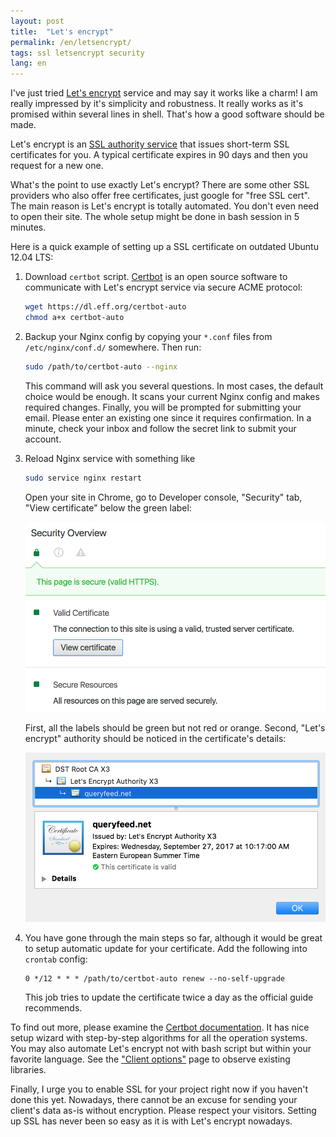 ```yaml
---
layout: post
title:  "Let's encrypt"
permalink: /en/letsencrypt/
tags: ssl letsencrypt security
lang: en
---
```


[letsencrypt]: https://letsencrypt.org/
[wiki]: https://en.wikipedia.org/wiki/Certificate_authority

[certbot]: https://certbot.eff.org/

[client-options]: https://letsencrypt.org/docs/client-options/

[docs]: https://certbot.eff.org/docs/


I've just tried [Let's encrypt][letsencrypt] service and may say it works like a
charm! I am really impressed by it's simplicity and robustness. It really works
as it's promised within several lines in shell. That's how a good software
should be made.

Let's encrypt is an [SSL authority service][wiki] that issues short-term SSL
certificates for you. A typical certificate expires in 90 days and then you
request for a new one.

What's the point to use exactly Let's encrypt? There are some other SSL
providers who also offer free certificates, just google for "free SSL cert". The
main reason is Let's encrypt is totally automated. You don't even need to open
their site. The whole setup might be done in bash session in 5 minutes.

Here is a quick example of setting up a SSL certificate on outdated Ubuntu 12.04
LTS:

1. Download `certbot` script. [Certbot][certbot] is an open source software to
   communicate with Let's encrypt service via secure ACME protocol:

   ~~~bash
   wget https://dl.eff.org/certbot-auto
   chmod a+x certbot-auto
   ~~~

2. Backup your Nginx config by copying your `*.conf` files from
   `/etc/nginx/conf.d/` somewhere. Then run:

   ~~~bash
   sudo /path/to/certbot-auto --nginx
   ~~~

   This command will ask you several questions. In most cases, the default
   choice would be enough. It scans your current Nginx config and makes required
   changes. Finally, you will be prompted for submitting your email. Please
   enter an existing one since it requires confirmation. In a minute, check your
   inbox and follow the secret link to submit your account.

3. Reload Nginx service with something like

   ~~~bash
   sudo service nginx restart
   ~~~

   Open your site in Chrome, go to Developer console, "Security" tab, "View
   certificate" below the green label:

   ![SSL green label](/assets/static/ssl-green.png)

   First, all the labels should be green but not red or orange. Second, "Let's
   encrypt" authority should be noticed in the certificate's details:

   ![SSL issued by](/assets/static/ssl-issued.png)

4. You have gone through the main steps so far, although it would be great to
   setup automatic update for your certificate. Add the following into `crontab`
   config:

   ~~~crontab
   0 */12 * * * /path/to/certbot-auto renew --no-self-upgrade
   ~~~

   This job tries to update the certificate twice a day as the official guide
   recommends.

To find out more, please examine the [Certbot documentation][docs]. It has nice
setup wizard with step-by-step algorithms for all the operation systems. You may
also automate Let's encrypt not with bash script but within your favorite
language. See the ["Client options"][client-options] page to observe existing
libraries.

Finally, I urge you to enable SSL for your project right now if you haven't done
this yet. Nowadays, there cannot be an excuse for sending your client's data
as-is without encryption. Please respect your visitors. Setting up SSL has never
been so easy as it is with Let's encrypt nowadays.
